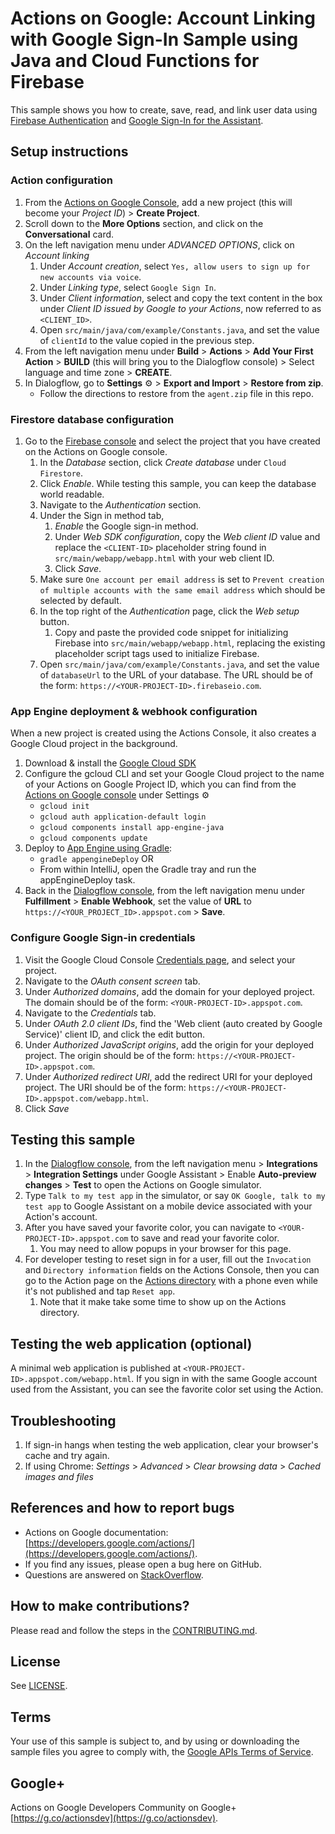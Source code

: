# Actions on Google: Account Linking with Google Sign-In Sample using Java and Cloud Functions for Firebase

This sample shows you how to create, save, read, and link user data using
[Firebase Authentication](https://firebase.google.com/docs/auth/) and [Google Sign-In for the Assistant](https://developers.google.com/actions/identity/google-sign-in).

## Setup instructions

### Action configuration
1. From the [Actions on Google Console](https://console.actions.google.com/), add a new project (this will become your *Project ID*) > **Create Project**.
1. Scroll down to the **More Options** section, and click on the **Conversational** card.
1. On the left navigation menu under *ADVANCED OPTIONS*, click on *Account linking*
   1. Under *Account creation*, select `Yes, allow users to sign up for new accounts via voice`.
   1. Under *Linking type*, select `Google Sign In`.
   1. Under *Client information*, select and copy the text content in the box under *Client ID issued by Google to your Actions*, now referred to as `<CLIENT_ID>`.
   1. Open `src/main/java/com/example/Constants.java`, and set the value of `clientId` to the value copied in the previous step.
1. From the left navigation menu under **Build** > **Actions** > **Add Your First Action** > **BUILD** (this will bring you to the Dialogflow console) > Select language and time zone > **CREATE**.
1. In Dialogflow, go to **Settings** ⚙ > **Export and Import** > **Restore from zip**.
    + Follow the directions to restore from the `agent.zip` file in this repo.

### Firestore database configuration
1. Go to the [Firebase console](https://console.firebase.google.com) and select the project that you have created on the Actions on Google console.
   1. In the *Database* section, click *Create database* under `Cloud Firestore`.
   1. Click *Enable*. While testing this sample, you can keep the database world readable.
   1. Navigate to the *Authentication* section.
   1. Under the Sign in method tab,
      1. *Enable* the Google sign-in method.
      1. Under *Web SDK configuration*, copy the *Web client ID* value and replace the `<CLIENT-ID>` placeholder string found in `src/main/webapp/webapp.html` with your web client ID.
      1. Click *Save*.
   1. Make sure `One account per email address` is set to `Prevent creation of multiple accounts with the same email address` which should be selected by default.
   1. In the top right of the *Authentication* page, click the *Web setup* button.
      1. Copy and paste the provided code snippet for initializing Firebase into `src/main/webapp/webapp.html`, replacing the existing placeholder script tags used to initialize Firebase.
   1. Open `src/main/java/com/example/Constants.java`, and set the value of `databaseUrl` to the URL of your database. The URL should be of the form: `https://<YOUR-PROJECT-ID>.firebaseio.com`.

### App Engine deployment & webhook configuration
When a new project is created using the Actions Console, it also creates a Google Cloud project in the background.
1. Download & install the [Google Cloud SDK](https://cloud.google.com/sdk/docs/)
1. Configure the gcloud CLI and set your Google Cloud project to the name of your Actions on Google Project ID, which you can find from the [Actions on Google console](https://console.actions.google.com/) under Settings ⚙
    + `gcloud init`
    + `gcloud auth application-default login`
    + `gcloud components install app-engine-java`
    + `gcloud components update`
1. Deploy to [App Engine using Gradle](https://cloud.google.com/appengine/docs/flexible/java/using-gradle):
    + `gradle appengineDeploy` OR
    +  From within IntelliJ, open the Gradle tray and run the appEngineDeploy task.
1. Back in the [Dialogflow console](https://console.dialogflow.com), from the left navigation menu under **Fulfillment** > **Enable Webhook**, set the value of **URL** to `https://<YOUR_PROJECT_ID>.appspot.com` > **Save**.

### Configure Google Sign-in credentials
1. Visit the Google Cloud Console [Credentials page](https://console.cloud.google.com/apis/credentials), and select your project.
1. Navigate to the *OAuth consent screen* tab.
1. Under *Authorized domains*, add the domain for your deployed project. The domain should be of the form: `<YOUR-PROJECT-ID>.appspot.com`.
1. Navigate to the *Credentials* tab.
1. Under *OAuth 2.0 client IDs*, find the 'Web client (auto created by Google Service)' client ID, and click the edit button.
1. Under *Authorized JavaScript origins*, add the origin for your deployed project. The origin should be of the form: `https://<YOUR-PROJECT-ID>.appspot.com`.
1. Under *Authorized redirect URI*, add the redirect URI for your deployed project. The URI should be of the form: `https://<YOUR-PROJECT-ID>.appspot.com/webapp.html`.
1. Click *Save*

## Testing this sample
1. In the [Dialogflow console](https://console.dialogflow.com), from the left navigation menu > **Integrations** > **Integration Settings** under Google Assistant > Enable **Auto-preview changes** >  **Test** to open the Actions on Google simulator.
1. Type `Talk to my test app` in the simulator, or say `OK Google, talk to my test app` to Google Assistant on a mobile device associated with your Action's account.
1. After you have saved your favorite color, you can navigate to `<YOUR-PROJECT-ID>.appspot.com` to save and read your favorite color.
   1. You may need to allow popups in your browser for this page.
1. For developer testing to reset sign in for a user, fill out the `Invocation` and `Directory information` fields on the Actions Console, then you can go to the Action page on the [Actions directory](https://developers.google.com/actions/distribute/directory) with a phone even while it's not published and tap `Reset app`.
   1. Note that it make take some time to show up on the Actions directory.

## Testing the web application (optional)
A minimal web application is published at `<YOUR-PROJECT-ID>.appspot.com/webapp.html`. If you sign in with the same
Google account used from the Assistant, you can see the favorite color set using the Action.

## Troubleshooting
1. If sign-in hangs when testing the web application, clear your browser's cache and try again.
  1. If using Chrome: *Settings* > *Advanced* > *Clear browsing data* > *Cached images and files*

## References and how to report bugs
* Actions on Google documentation: [https://developers.google.com/actions/](https://developers.google.com/actions/).
* If you find any issues, please open a bug here on GitHub.
* Questions are answered on [StackOverflow](https://stackoverflow.com/questions/tagged/actions-on-google).

## How to make contributions?
Please read and follow the steps in the [CONTRIBUTING.md](CONTRIBUTING.md).

## License
See [LICENSE](LICENSE).

## Terms
Your use of this sample is subject to, and by using or downloading the sample files you agree to comply with, the [Google APIs Terms of Service](https://developers.google.com/terms/).

## Google+
Actions on Google Developers Community on Google+ [https://g.co/actionsdev](https://g.co/actionsdev).
